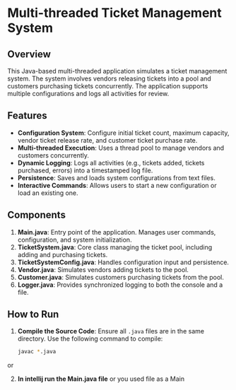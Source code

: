 # Multi-threaded Ticket Management System

## Overview

This Java-based multi-threaded application simulates a ticket management system. The system involves vendors releasing tickets into a pool and customers purchasing tickets concurrently. The application supports multiple configurations and logs all activities for review.

## Features

- **Configuration System**: Configure initial ticket count, maximum capacity, vendor ticket release rate, and customer ticket purchase rate.
- **Multi-threaded Execution**: Uses a thread pool to manage vendors and customers concurrently.
- **Dynamic Logging**: Logs all activities (e.g., tickets added, tickets purchased, errors) into a timestamped log file.
- **Persistence**: Saves and loads system configurations from text files.
- **Interactive Commands**: Allows users to start a new configuration or load an existing one.

## Components

1. **Main.java**: Entry point of the application. Manages user commands, configuration, and system initialization.
2. **TicketSystem.java**: Core class managing the ticket pool, including adding and purchasing tickets.
3. **TicketSystemConfig.java**: Handles configuration input and persistence.
4. **Vendor.java**: Simulates vendors adding tickets to the pool.
5. **Customer.java**: Simulates customers purchasing tickets from the pool.
6. **Logger.java**: Provides synchronized logging to both the console and a file.

## How to Run

1. **Compile the Source Code**:
   Ensure all `.java` files are in the same directory. Use the following command to compile:
   ```bash
   javac *.java

or

2. **In intellij run the Main.java file** or you used file as a Main 


